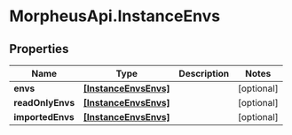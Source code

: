 # MorpheusApi.InstanceEnvs

## Properties

Name | Type | Description | Notes
------------ | ------------- | ------------- | -------------
**envs** | [**[InstanceEnvsEnvs]**](InstanceEnvsEnvs.md) |  | [optional] 
**readOnlyEnvs** | [**[InstanceEnvsEnvs]**](InstanceEnvsEnvs.md) |  | [optional] 
**importedEnvs** | [**[InstanceEnvsEnvs]**](InstanceEnvsEnvs.md) |  | [optional] 


